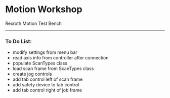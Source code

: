 # Motion Workshop
Rexroth Motion Test Bench

---

### To Do List:
- modify settings from menu bar
- read axis info from controller after connection
- populate ScanTypes class
- load scan frame from ScanTypes class
- create jog controls
- add tab control left of scan frame
- add safety device to tab control
- add tab control right of job frame